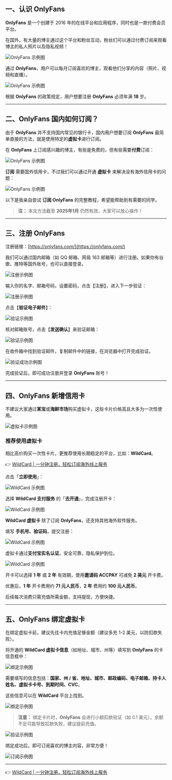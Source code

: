 ## 一、认识 OnlyFans

**OnlyFans** 是一个创建于 2016 年的在线平台和应用程序，同时也是一款付费会员平台。

在国外，有大量的博主通过这个平台和粉丝互动，粉丝们可以通过付费订阅来观看博主的私人照片以及隐私视频！

![OnlyFans 示例图](https://img.zeker.top/chatgpt/how_to_subscribe_to_onlyfans/1.webp)

通过 **OnlyFans**，用户可以每月订阅喜欢的博主，观看他们分享的内容（照片、视频和直播）。

![OnlyFans 示例图](https://img.zeker.top/chatgpt/how_to_subscribe_to_onlyfans/2.webp)

根据 **OnlyFans** 的政策规定，用户想要注册 **OnlyFans** 必须年满 **18** 岁。

---

## 二、OnlyFans 国内如何订阅？

由于 **OnlyFans** 并不支持国内常见的银行卡，国内用户想要订阅 **OnlyFans** 最简单直接的方法，就是使用特定的**虚拟卡**进行订阅。

在 **OnlyFans** 上订阅感兴趣的博主，有些是免费的，但有些需要**付费**订阅：

![OnlyFans 示例图](https://img.zeker.top/chatgpt/how_to_subscribe_to_onlyfans/3.webp)

**订阅** 需要国外信用卡，不过我们可以通过开通 **虚拟卡** 来解决没有海外信用卡的问题：

![OnlyFans 示例图](https://img.zeker.top/chatgpt/how_to_subscribe_to_onlyfans/4.webp)

以下是我亲自尝试 **订阅 OnlyFans** 的完整教程，希望能帮助到有需要的同学。

> **注：** 本文方法截至 **2025年1月** 仍然有效，大家可以放心操作！

---

## 三、注册 OnlyFans

注册链接：[https://onlyfans.com/](https://onlyfans.com/)

我们可以通过国内邮箱（如 QQ 邮箱、网易 163 邮箱等）进行注册。如果你有谷歌、推特等国外账号，也可以直接登录。

![注册示例图](https://img.zeker.top/chatgpt/how_to_subscribe_to_onlyfans/5.webp)

输入你的名字、邮箱号码，设置密码，点击【注册】，进入下一步验证：

![注册示例图](https://img.zeker.top/chatgpt/how_to_subscribe_to_onlyfans/6.webp)

点击【**验证电子邮件**】：

![验证示例图](https://img.zeker.top/chatgpt/how_to_subscribe_to_onlyfans/7.webp)

核对邮箱账号，点击【**发送确认**】来验证邮箱：

![验证示例图](https://img.zeker.top/chatgpt/how_to_subscribe_to_onlyfans/8.webp)

在收件箱中找到验证邮件，复制邮件中的链接，在浏览器中打开完成验证。

![验证成功示例图](https://img.zeker.top/chatgpt/how_to_subscribe_to_onlyfans/9.webp)

完成验证后，即可成功注册并登录 **OnlyFans** 账号！

---

## 四、OnlyFans 新增信用卡

不建议大家通过**某宝**或**海鲜市场**购买虚拟卡，这些卡片价格高且大多为一次性使用。

![虚拟卡示例图](https://img.zeker.top/chatgpt/how_to_subscribe_to_onlyfans/18.webp)

### 推荐使用虚拟卡

相比高价购买一次性卡片，更推荐使用长期稳定的平台，比如：**WildCard**。

👉 [WildCard | 一分钟注册，轻松订阅海外线上服务](https://bit.ly/bewildcard)

点击「**立即使用**」：

![WildCard 示例图](https://img.zeker.top/chatgpt/how_to_upgrade_chatgpt4/3.webp)

选择 **WildCard 支付服务** 的「**去开通**」，完成注册开卡：

![WildCard 示例图](https://img.zeker.top/chatgpt/how_to_upgrade_chatgpt4/4.webp)

**WildCard 虚拟卡** 除了订阅 **OnlyFans**，还支持其他海外软件服务。

填写 **手机号、验证码**，提交注册：

![WildCard 示例图](https://img.zeker.top/chatgpt/how_to_upgrade_chatgpt4/6.webp)

虚拟卡通过**支付宝实名认证**，安全可靠，隐私保护到位。

![WildCard 示例图](https://img.zeker.top/chatgpt/how_to_upgrade_chatgpt4/7.webp)

开卡可以选择 **1 年** 或 **2 年** 有效期，使用**邀请码 ACCPAY** 可减免 **2 美元** 开卡费。

优惠后，**1 年** 开卡费用约 **71 元人民币**，**2 年** 费用约 **100 元人民币**。

后续每次消费只需充值所需金额，支持提现，方便快捷。

---

## 五、OnlyFans 绑定虚拟卡

在绑定虚拟卡前，建议先往卡内充值足够金额（建议多充 1-2 美元，以防扣款失败）。

将开通的 **WildCard 虚拟卡信息**（如地址、城市、州等）填写到 **OnlyFans** 的卡信息框中：

![绑定示例图](https://img.zeker.top/chatgpt/how_to_subscribe_to_onlyfans/10.webp)

需要填写的信息包括：**国家、州 / 省、地址、城市、邮政编码、电子邮箱、持卡人姓名、虚拟卡卡号、到期时间、CVC**。

这些信息可以在 **WildCard** 平台上找到。

![绑定示例图](https://img.zeker.top/chatgpt/how_to_subscribe_to_onlyfans/11.webp)

> **注意：** 绑定卡片时，**OnlyFans** 会进行小额扣款验证（如 0.1 美元）。余额不足可能导致扣款失败，建议提前充值。

![验证示例图](https://img.zeker.top/chatgpt/how_to_subscribe_to_onlyfans/12.webp)

绑定成功后，即可订阅喜欢的博主内容，非常方便！

![订阅示例图](https://img.zeker.top/chatgpt/how_to_subscribe_to_onlyfans/16.webp)

---

👉 [WildCard | 一分钟注册，轻松订阅海外线上服务](https://bit.ly/bewildcard)